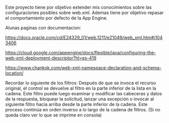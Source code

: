 Este proyecto tiene por objetivo extender mis conocimientos sobre las configuraciones posibles sobre web.xml.
Ademas tiene por objetivo repasar el comportamiento por defecto de la App Engine.

Alunas paginas con documentacion:

https://docs.oracle.com/cd/E24329_01/web.1211/e21049/web_xml.htm#i1043406

https://cloud.google.com/appengine/docs/flexible/java/configuring-the-web-xml-deployment-descriptor?hl=es-419

https://www.chankok.com/web-xml-namespace-declaration-and-schema-location/

Recordar lo siguiente de los filtros:
Después de que se invoca el recurso original, el control se devuelve al filtro en la parte inferior de la lista en la cadena. Este filtro puede luego examinar y modificar las cabeceras y datos de la respuesta, bloquear la solicitud, lanzar una excepción o invocar al siguiente filtro hacia arriba desde la parte inferior de la cadena. Este proceso continúa en orden inverso a lo largo de la cadena de filtros. (Si no queda claro ver lo que se imprime en consola)
